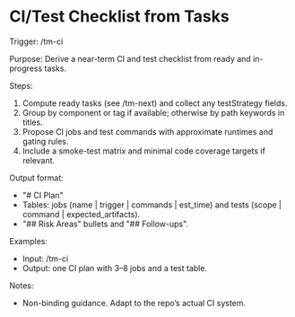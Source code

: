 # CI/Test Checklist from Tasks

Trigger: /tm-ci

Purpose: Derive a near-term CI and test checklist from ready and in-progress tasks.

Steps:
1. Compute ready tasks (see /tm-next) and collect any testStrategy fields.
2. Group by component or tag if available; otherwise by path keywords in titles.
3. Propose CI jobs and test commands with approximate runtimes and gating rules.
4. Include a smoke-test matrix and minimal code coverage targets if relevant.

Output format:
- "# CI Plan"
- Tables: jobs (name | trigger | commands | est_time) and tests (scope | command | expected_artifacts).
- "## Risk Areas" bullets and "## Follow-ups".

Examples:
- Input: /tm-ci
- Output: one CI plan with 3–8 jobs and a test table.

Notes:
- Non-binding guidance. Adapt to the repo’s actual CI system.
